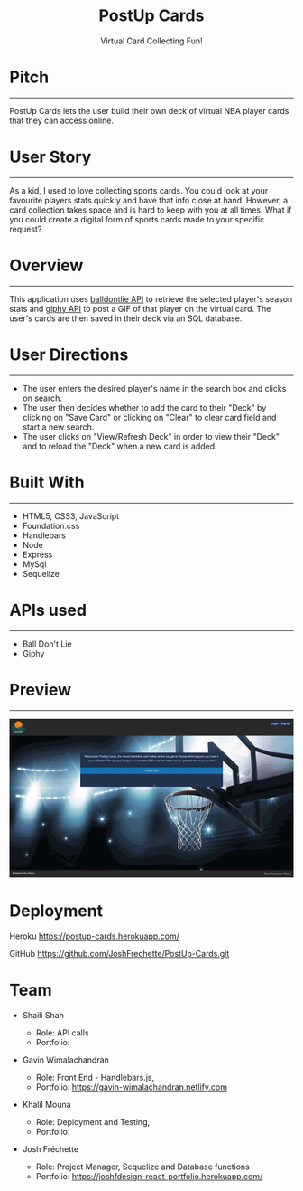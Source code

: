 <h1 align="center">PostUp Cards</h1>
<p align="center">Virtual Card Collecting Fun!</p>



# Pitch
--------------------------------------
PostUp Cards lets the user build their own deck of virtual NBA player cards that they can access online.

# User Story
--------------------------------------
As a kid, I used to love collecting sports cards. You could look at your favourite players stats quickly and have that info close at hand. However, a card collection takes space and is hard to keep with you at all times. What if you could create a digital form of sports cards made to your specific request?

# Overview
---------------------------------------

This application uses [balldontlie API](https://www.balldontlie.io/#introduction) to retrieve the selected player's season stats and [giphy API](https://developers.giphy.com/docs/api/) to post a GIF of that player on the virtual card. The user's cards are then saved in their deck via an SQL database.

# User Directions
-----------------------------------------
* The user enters the desired player's name in the search box and clicks on search.
* The user then decides whether to add the card to their "Deck" by clicking on "Save Card" or clicking on "Clear" to clear card field and start a new search.
* The user clicks on "View/Refresh Deck" in order to view their "Deck" and to reload the "Deck" when a new card is added.

# Built With
---------------------------------------
* HTML5, CSS3, JavaScript
* Foundation.css
* Handlebars
* Node
* Express
* MySql
* Sequelize

# APIs used
----------------------------------------
* Ball Don't Lie
* Giphy

# Preview
-----------------------------------------

![PostUp Cards App](./Public/assets/images/PostUpCards.gif)


# Deployment

Heroku
https://postup-cards.herokuapp.com/

GitHub
https://github.com/JoshFrechette/PostUp-Cards.git

# Team

* Shaili Shah
    - Role: API calls
    - Portfolio:

* Gavin Wimalachandran 
    - Role: Front End - Handlebars.js, 
    - Portfolio: https://gavin-wimalachandran.netlify.com

* Khalil Mouna
    - Role: Deployment and Testing, 
    - Portfolio:

* Josh Fréchette
    - Role: Project Manager, Sequelize and Database functions
    - Portfolio: https://joshfdesign-react-portfolio.herokuapp.com/
